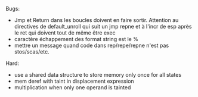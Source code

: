 Bugs:
* Jmp et Return dans les boucles doivent en faire sortir. Attention au directives de default_unroll qui suit un jmp repne et à l'incr de esp après le ret qui doivent tout de même être exec
* caractère échappement des format string est le %
* mettre un message quand code dans rep/repe/repne n'est pas stos/scas/etc.

Hard:
* use a shared data structure to store memory only once for all states
* mem deref with taint in displacement expression
* multiplication when only one operand is tainted
